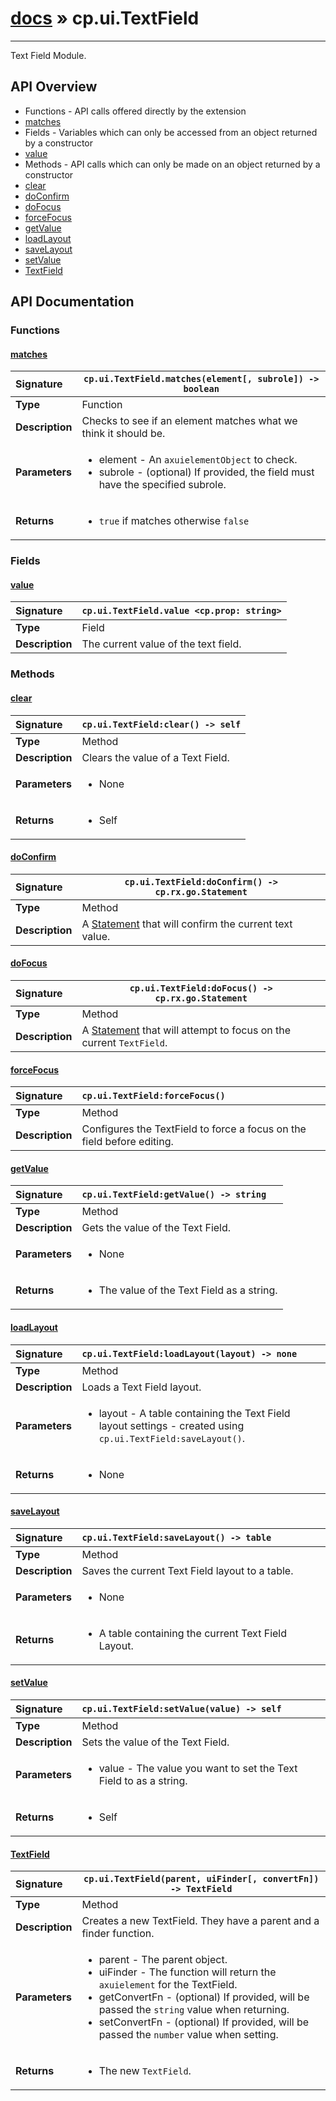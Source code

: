 # [docs](index.md) » cp.ui.TextField
---

Text Field Module.

## API Overview
* Functions - API calls offered directly by the extension
 * [matches](#matches)
* Fields - Variables which can only be accessed from an object returned by a constructor
 * [value](#value)
* Methods - API calls which can only be made on an object returned by a constructor
 * [clear](#clear)
 * [doConfirm](#doconfirm)
 * [doFocus](#dofocus)
 * [forceFocus](#forcefocus)
 * [getValue](#getvalue)
 * [loadLayout](#loadlayout)
 * [saveLayout](#savelayout)
 * [setValue](#setvalue)
 * [TextField](#textfield)

## API Documentation

### Functions

#### [matches](#matches)
| <span style="float: left;">**Signature**</span> | <span style="float: left;">`cp.ui.TextField.matches(element[, subrole]) -> boolean` </span>                                                          |
| -----------------------------------------------------|---------------------------------------------------------------------------------------------------------|
| **Type**                                             | Function |
| **Description**                                      | Checks to see if an element matches what we think it should be. |
| **Parameters**                                       | <ul><li>element - An <code>axuielementObject</code> to check.</li><li>subrole - (optional) If provided, the field must have the specified subrole.</li></ul> |
| **Returns**                                          | <ul><li><code>true</code> if matches otherwise <code>false</code></li></ul> |

### Fields

#### [value](#value)
| <span style="float: left;">**Signature**</span> | <span style="float: left;">`cp.ui.TextField.value <cp.prop: string>` </span>                                                          |
| -----------------------------------------------------|---------------------------------------------------------------------------------------------------------|
| **Type**                                             | Field |
| **Description**                                      | The current value of the text field. |

### Methods

#### [clear](#clear)
| <span style="float: left;">**Signature**</span> | <span style="float: left;">`cp.ui.TextField:clear() -> self` </span>                                                          |
| -----------------------------------------------------|---------------------------------------------------------------------------------------------------------|
| **Type**                                             | Method |
| **Description**                                      | Clears the value of a Text Field. |
| **Parameters**                                       | <ul><li>None</li></ul> |
| **Returns**                                          | <ul><li>Self</li></ul> |

#### [doConfirm](#doconfirm)
| <span style="float: left;">**Signature**</span> | <span style="float: left;">`cp.ui.TextField:doConfirm() -> cp.rx.go.Statement` </span>                                                          |
| -----------------------------------------------------|---------------------------------------------------------------------------------------------------------|
| **Type**                                             | Method |
| **Description**                                      | A [Statement](cp.rx.go.Statement.md) that will confirm the current text value. |

#### [doFocus](#dofocus)
| <span style="float: left;">**Signature**</span> | <span style="float: left;">`cp.ui.TextField:doFocus() -> cp.rx.go.Statement` </span>                                                          |
| -----------------------------------------------------|---------------------------------------------------------------------------------------------------------|
| **Type**                                             | Method |
| **Description**                                      | A [Statement](cp.rx.go.Statement.md) that will attempt to focus on the current `TextField`. |

#### [forceFocus](#forcefocus)
| <span style="float: left;">**Signature**</span> | <span style="float: left;">`cp.ui.TextField:forceFocus()` </span>                                                          |
| -----------------------------------------------------|---------------------------------------------------------------------------------------------------------|
| **Type**                                             | Method |
| **Description**                                      | Configures the TextField to force a focus on the field before editing. |

#### [getValue](#getvalue)
| <span style="float: left;">**Signature**</span> | <span style="float: left;">`cp.ui.TextField:getValue() -> string` </span>                                                          |
| -----------------------------------------------------|---------------------------------------------------------------------------------------------------------|
| **Type**                                             | Method |
| **Description**                                      | Gets the value of the Text Field. |
| **Parameters**                                       | <ul><li>None</li></ul> |
| **Returns**                                          | <ul><li>The value of the Text Field as a string.</li></ul> |

#### [loadLayout](#loadlayout)
| <span style="float: left;">**Signature**</span> | <span style="float: left;">`cp.ui.TextField:loadLayout(layout) -> none` </span>                                                          |
| -----------------------------------------------------|---------------------------------------------------------------------------------------------------------|
| **Type**                                             | Method |
| **Description**                                      | Loads a Text Field layout. |
| **Parameters**                                       | <ul><li>layout - A table containing the Text Field layout settings - created using <code>cp.ui.TextField:saveLayout()</code>.</li></ul> |
| **Returns**                                          | <ul><li>None</li></ul> |

#### [saveLayout](#savelayout)
| <span style="float: left;">**Signature**</span> | <span style="float: left;">`cp.ui.TextField:saveLayout() -> table` </span>                                                          |
| -----------------------------------------------------|---------------------------------------------------------------------------------------------------------|
| **Type**                                             | Method |
| **Description**                                      | Saves the current Text Field layout to a table. |
| **Parameters**                                       | <ul><li>None</li></ul> |
| **Returns**                                          | <ul><li>A table containing the current Text Field Layout.</li></ul> |

#### [setValue](#setvalue)
| <span style="float: left;">**Signature**</span> | <span style="float: left;">`cp.ui.TextField:setValue(value) -> self` </span>                                                          |
| -----------------------------------------------------|---------------------------------------------------------------------------------------------------------|
| **Type**                                             | Method |
| **Description**                                      | Sets the value of the Text Field. |
| **Parameters**                                       | <ul><li>value - The value you want to set the Text Field to as a string.</li></ul> |
| **Returns**                                          | <ul><li>Self</li></ul> |

#### [TextField](#textfield)
| <span style="float: left;">**Signature**</span> | <span style="float: left;">`cp.ui.TextField(parent, uiFinder[, convertFn]) -> TextField` </span>                                                          |
| -----------------------------------------------------|---------------------------------------------------------------------------------------------------------|
| **Type**                                             | Method |
| **Description**                                      | Creates a new TextField. They have a parent and a finder function. |
| **Parameters**                                       | <ul><li>parent   - The parent object.</li><li>uiFinder - The function will return the <code>axuielement</code> for the TextField.</li><li>getConvertFn    - (optional) If provided, will be passed the <code>string</code> value when returning.</li><li>setConvertFn    - (optional) If provided, will be passed the <code>number</code> value when setting.</li></ul> |
| **Returns**                                          | <ul><li>The new <code>TextField</code>.</li></ul> |

